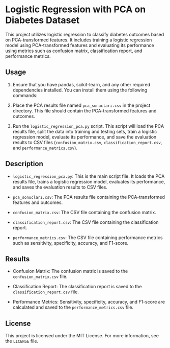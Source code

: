 # Logistic Regression with PCA on Diabetes Dataset

This project utilizes logistic regression to classify diabetes outcomes based on PCA-transformed features. It includes training a logistic regression model using PCA-transformed features and evaluating its performance using metrics such as confusion matrix, classification report, and performance metrics.

## Usage

1. Ensure that you have pandas, scikit-learn, and any other required dependencies installed. You can install them using the following commands:

2. Place the PCA results file named `pca_sonucları.csv` in the project directory. This file should contain the PCA-transformed features and outcomes.

3. Run the `logistic_regression_pca.py` script. This script will load the PCA results file, split the data into training and testing sets, train a logistic regression model, evaluate its performance, and save the evaluation results to CSV files (`confusion_matrix.csv`, `classification_report.csv`, and `performance_metrics.csv`).

## Description

- `logistic_regression_pca.py`: This is the main script file. It loads the PCA results file, trains a logistic regression model, evaluates its performance, and saves the evaluation results to CSV files.

- `pca_sonucları.csv`: The PCA results file containing the PCA-transformed features and outcomes.

- `confusion_matrix.csv`: The CSV file containing the confusion matrix.

- `classification_report.csv`: The CSV file containing the classification report.

- `performance_metrics.csv`: The CSV file containing performance metrics such as sensitivity, specificity, accuracy, and F1-score.

## Results

- Confusion Matrix: The confusion matrix is saved to the `confusion_matrix.csv` file.

- Classification Report: The classification report is saved to the `classification_report.csv` file.

- Performance Metrics: Sensitivity, specificity, accuracy, and F1-score are calculated and saved to the `performance_metrics.csv` file.

## License

This project is licensed under the MIT License. For more information, see the `LICENSE` file.
